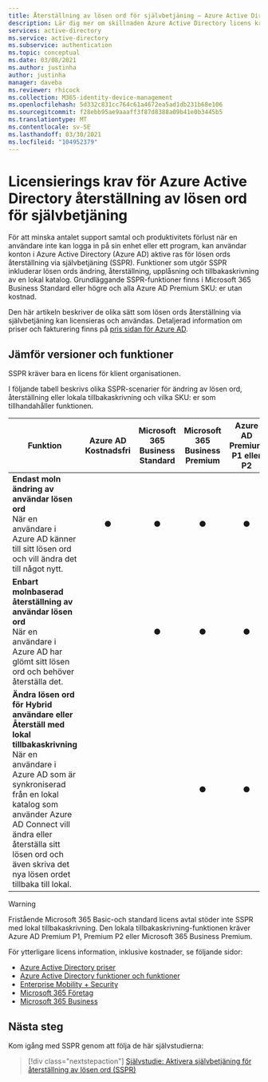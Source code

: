 ```yaml
---
title: Återställning av lösen ord för självbetjäning – Azure Active Directory
description: Lär dig mer om skillnaden Azure Active Directory licens krav för lösen ords återställning via självbetjäning
services: active-directory
ms.service: active-directory
ms.subservice: authentication
ms.topic: conceptual
ms.date: 03/08/2021
ms.author: justinha
author: justinha
manager: daveba
ms.reviewer: rhicock
ms.collection: M365-identity-device-management
ms.openlocfilehash: 5d332c831cc764c61a4672ea5ad1db231b68e106
ms.sourcegitcommit: f28ebb95ae9aaaff3f87d8388a09b41e0b3445b5
ms.translationtype: MT
ms.contentlocale: sv-SE
ms.lasthandoff: 03/30/2021
ms.locfileid: "104952379"
---
```

# <a name="licensing-requirements-for-azure-active-directory-self-service-password-reset"></a>Licensierings krav för Azure Active Directory återställning av lösen ord för självbetjäning

För att minska antalet support samtal och produktivitets förlust när en användare inte kan logga in på sin enhet eller ett program, kan användar konton i Azure Active Directory (Azure AD) aktive ras för lösen ords återställning via självbetjäning (SSPR). Funktioner som utgör SSPR inkluderar lösen ords ändring, återställning, upplåsning och tillbakaskrivning av en lokal katalog. Grundläggande SSPR-funktioner finns i Microsoft 365 Business Standard eller högre och alla Azure AD Premium SKU: er utan kostnad.

Den här artikeln beskriver de olika sätt som lösen ords återställning via självbetjäning kan licensieras och användas. Detaljerad information om priser och fakturering finns på [pris sidan för Azure AD](https://azure.microsoft.com/pricing/details/active-directory/).

## <a name="compare-editions-and-features"></a>Jämför versioner och funktioner

SSPR kräver bara en licens för klient organisationen. 

I följande tabell beskrivs olika SSPR-scenarier för ändring av lösen ord, återställning eller lokala tillbakaskrivning och vilka SKU: er som tillhandahåller funktionen.

| Funktion | Azure AD Kostnadsfri | Microsoft 365 Business Standard | Microsoft 365 Business Premium | Azure AD Premium P1 eller P2 |
| --- |:---:|:---:|:---:|:---:|
| **Endast moln ändring av användar lösen ord**<br />När en användare i Azure AD känner till sitt lösen ord och vill ändra det till något nytt. | ● | ● | ● | ● |
| **Enbart molnbaserad återställning av användar lösen ord**<br />När en användare i Azure AD har glömt sitt lösen ord och behöver återställa det. | | ● | ● | ● |
| **Ändra lösen ord för Hybrid användare eller Återställ med lokal tillbakaskrivning**<br />När en användare i Azure AD som är synkroniserad från en lokal katalog som använder Azure AD Connect vill ändra eller återställa sitt lösen ord och även skriva det nya lösen ordet tillbaka till lokal. | | | ● | ● |

> [!WARNING]
> Fristående Microsoft 365 Basic-och standard licens avtal stöder inte SSPR med lokal tillbakaskrivning. Den lokala tillbakaskrivning-funktionen kräver Azure AD Premium P1, Premium P2 eller Microsoft 365 Business Premium.

För ytterligare licens information, inklusive kostnader, se följande sidor:

* [Azure Active Directory priser](https://azure.microsoft.com/pricing/details/active-directory/)
* [Azure Active Directory funktioner och funktioner](https://www.microsoft.com/cloud-platform/azure-active-directory-features)
* [Enterprise Mobility + Security](https://www.microsoft.com/cloud-platform/enterprise-mobility-security)
* [Microsoft 365 Företag](https://www.microsoft.com/microsoft-365/enterprise)
* [Microsoft 365 Business](/office365/servicedescriptions/microsoft-365-service-descriptions/microsoft-365-business-service-description)

## <a name="next-steps"></a>Nästa steg

Kom igång med SSPR genom att följa de här självstudierna:

> [!div class="nextstepaction"]
> [Självstudie: Aktivera självbetjäning för återställning av lösen ord (SSPR)](tutorial-enable-sspr.md)